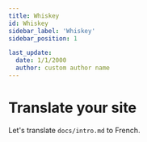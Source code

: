 ```yaml
---
title: Whiskey
id: Whiskey
sidebar_label: 'Whiskey'
sidebar_position: 1

last_update:
  date: 1/1/2000
  author: custom author name
---
```


# Translate your site

Let's translate `docs/intro.md` to French.

